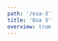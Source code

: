 ```yaml
---
path: '/osa-3'
title: 'Osa 3'
overview: true
---
```


<pages-in-this-section></pages-in-this-section>

<exercises-in-this-section></exercises-in-this-section>
